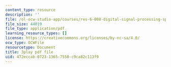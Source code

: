 ```yaml
---
content_type: resource
description: ''
file: /ol-ocw-studio-app/courses/res-6-008-digital-signal-processing-spring-2011/472eccab072313657550c9ca82c113f9_oJv4dsUID0Q.pdf
file_size: 44019
file_type: application/pdf
learning_resource_types: []
license: https://creativecommons.org/licenses/by-nc-sa/4.0/
ocw_type: OCWFile
resourcetype: Document
title: 3play pdf file
uid: 472eccab-0723-1365-7550-c9ca82c113f9
---
```

